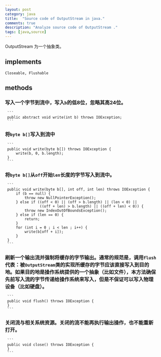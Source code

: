 ```yaml
---
layout: post
category: java
title:  "Source code of OutputStream in java."
comments: true
description: "Analyze source code of OutputStream ."
tags: [java,source]
---
```



OutputStream 为一个抽象类。

## implements

   ```
   Closeable, Flushable
   ```

## methods

### 写入一个字节到流中，写入`b`的低8位，忽略其高24位。

     ```
     public abstract void write(int b) throws IOException;
     ```

### 将`byte b[]`写入到流中

     ```
     public void write(byte b[]) throws IOException {
         write(b, 0, b.length);
     }
     ```

### 将`byte b[]`从`off`开始`len`长度的字节写入到流中。

     ```
     public void write(byte b[], int off, int len) throws IOException {
         if (b == null) {
             throw new NullPointerException();
         } else if ((off < 0) || (off > b.length) || (len < 0) ||
                    ((off + len) > b.length) || ((off + len) < 0)) {
             throw new IndexOutOfBoundsException();
         } else if (len == 0) {
             return;
         }
         for (int i = 0 ; i < len ; i++) {
             write(b[off + i]);
         }
     }
     ```

### 刷新一个输出流并强制将缓存的字节输出。通常的规范是，调用`flush`代表：被`OutputStream`类的实现所缓存的字节应该直接写入到目的地。如果目的地是操作系统提供的一个抽象（比如文件），本方法确保先前写入流的字节传递给操作系统来写入，但是不保证可以写入物理设备（比如硬盘）。

     ```
     public void flush() throws IOException {
     }
     ```

### 关闭流与相关系统资源。关闭的流不能再执行输出操作，也不能重新打开。

     ```
     public void close() throws IOException {
     }
     ```